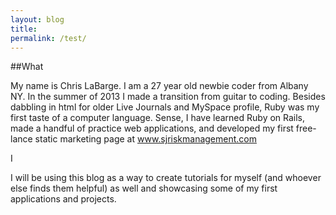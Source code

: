 ```yaml
---
layout: blog
title: 
permalink: /test/
---
```

##What

My name is Chris LaBarge.  I am a 27 year old newbie coder from Albany NY.  In the
summer of 2013 I made a transition from guitar to coding. Besides dabbling in html
for older Live Journals and MySpace profile, Ruby was my first taste of a computer 
language.  Sense, I have learned Ruby on Rails, made a handful of practice web
applications, and developed my first free-lance static marketing page at www.sjriskmanagement.com 

I

I will be using this blog as a way to create tutorials for myself (and whoever else finds
them helpful) as well and showcasing some of my first applications and projects.  

